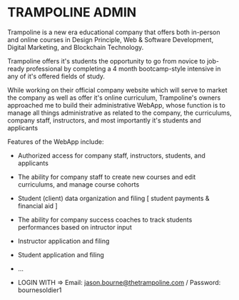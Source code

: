 # TRAMPOLINE ADMIN

Trampoline is a new era educational company that offers both in-person and online courses in Design Principle, Web & Software Development, Digital Marketing, and Blockchain Technology.

Trampoline offers it's students the opportunity to go from novice to job-ready professional by completing a 4 month bootcamp-style intensive in any of it's offered fields of study.

While working on their official company website which will serve to market the company as well as offer it's online curriculum, Trampoline's owners approached me to build their administrative WebApp, whose function is to manage all things administrative as related to the company, the curriculums, company staff, instructors, and most importantly it's students and applicants 



Features of the WebApp include:

* Authorized access for company staff, instructors, students, and applicants

* The ability for company staff to create new courses and edit curriculums, and manage course cohorts

* Student (client) data organization and filing [ student payments & financial aid ]

* The ability for company success coaches to track students performances based on intructor input

* Instructor application and filing

* Student application and filing

* ...

* LOGIN WITH => Email: jason.bourne@thetrampoline.com / Password: bournesoldier1
